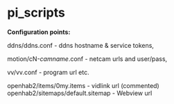 # pi_scripts

**Configuration points:**

ddns/ddns.conf - ddns hostname & service tokens,

motion/cN-*camname*.conf - netcam urls and user/pass,

vv/vv.conf - program url etc.

openhab2/items/0my.items - vidlink url (commented)
openhab2/sitemaps/default.sitemap - Webview url

